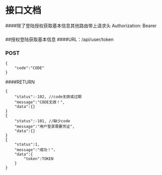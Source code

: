 # 接口文档
####除了登陆授权获取基本信息其他路由带上请求头
Authorization: Bearer
###
##授权登陆获取基本信息
####URL：/api/user/token
### POST
```
{
    "code":"CODE"
}
```
####RETURN
```
{
    "status":-102, //code无效或过期
    "message":"CODE无效！",
    "data":{}
}
{
    "status":-101, //缺少code
    "message":"用户登录需要凭证",
    "data":{}
}
{
    "status":1,
    "message":"成功！"，
    "data":{
        "token":TOKEN
    }
}

```
